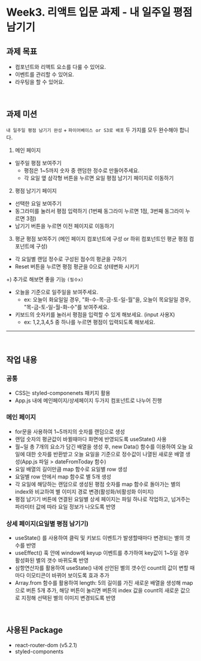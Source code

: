 # Week3. 리액트 입문 과제 - 내 일주일 평점 남기기

## 과제 목표
- 컴포넌트와 리액트 요소를 다룰 수 있어요.
- 이벤트를 관리할 수 있어요.
- 라우팅을 할 수 있어요.

<br>

## 과제 미션
`내 일주일 평점 남기기 완성` + `파이어베이스 or S3로 배포` 두 가지를 모두 완수해야 합니다.
1) 메인 페이지
  - 일주일 평점 보여주기
    - 평점은 1~5까지 숫자 중 랜덤한 정수로 만들어주세요.
    - 각 요일 옆 삼각형 버튼을 누르면 요일 평점 남기기 페이지로 이동하기
2) 평점 남기기 페이지
  - 선택한 요일 보여주기
  - 동그라미를 눌러서 평점 입력하기 (1번째 동그라미 누르면 1점, 3번째 동그라미 누르면 3점)
  - 남기기 버튼을 누르면 이전 페이지로 이동하기
3) 평균 평점 보여주기 (메인 페이지 컴포넌트에 구성 or 하위 컴포넌트인 평균 평점 컴포넌트에 구성)
  - 각 요일별 랜덤 정수로 구성된 점수의 평균을 구하기
  - Reset 버튼을 누르면 평점 평균을 0으로 상테변화 시키기


+) 추가로 해보면 좋을 기능 `(필수x)`
  - 오늘을 기준으로 일주일을 보여주세요.
    - ex: 오늘이 화요일일 경우, "화-수-목-금-토-일-월"을, 
          오늘이 목요일일 경우, "목-금-토-일-월-화-수"를 보여주세요.
  - 키보드의 숫자키를 눌러서 평점을 입력할 수 있게 해보세요. (input 사용X)
    - ex: 1,2,3,4,5 중 하나를 누르면 평점이 입력되도록 해보세요.
    
<hr>
<br>

## 작업 내용

### 공통
- CSS는 styled-componenets 패키지 활용
- App.js 내에 메인페이지/상세페이지 두가지 컴포넌트로 나누어 진행

### 메인 페이지
- for문을 사용하여 1~5까지의 숫자를 랜덤으로 생성
- 랜덤 숫자의 평균값이 바뀔때마다 화면에 반영되도록 useState() 사용
- 월~일 총 7개의 요소가 담긴 배열을 생성 후, new Data() 함수를 이용하여 오늘 요일에 대한 숫자를 반환받고
  오늘 요일을 기준으로 정수값이 나열된 새로운 배열 생성(App.js 파일 > dateFromToday 함수)
- 요일 배열의 길이만큼 map 함수로 요일별 row 생성
- 요일별 row 안에서 map 함수로 별 5개 생성
- 각 요일에 해당하는 랜덤으로 생성된 평점 숫자를 map 함수로 돌아가는 별의 index와 비교하여 별 이미지 경로 변경(활성화/비활성화 이미지)
- 평점 남기기 버튼에 연결된 요일별 상세 페이지는 파일 하나로 작업하고, 넘겨주는 파라미터 값에 따라 요일 정보가 나오도록 반영

### 상세 페이지(요일별 평점 남기기)
- useState() 를 사용하여 클릭 및 키보드 이벤트가 발생할때마다 변경되는 별의 갯수를 반영
- useEffect() 훅 안에 window에 keyup 이벤트를 추가하여 key값이 1~5일 경우 활성화된 별의 갯수 바뀌도록 반영
- 삼항연산자를 활용하여 useState() 내에 선언된 별의 갯수인 count의 값이 변할 때마다 이모티콘이 바뀌어 보이도록 효과 추가
- Array.from 함수를 활용하여 length: 5의 길이를 가진 새로운 배열을 생성해 map으로 버튼 5개 추가,
  해당 버튼이 눌리면 버튼의 index 값을 count의 새로운 값으로 지정해 선택된 별의 이미지 변경되도록 반영
  
<br>

## 사용된 Package
- react-router-dom (v5.2.1)
- styled-components
